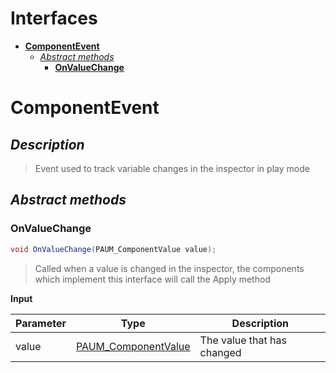 # **Interfaces** <!-- omit in toc --> 


- [**ComponentEvent**](#componentevent)
  - [*Abstract methods*](#abstract-methods)
    - [**OnValueChange**](#onvaluechange)

# **ComponentEvent**

## *Description* <!-- omit in toc -->

> Event used to track variable changes in the inspector in play mode

## *Abstract methods*

### **OnValueChange**

```csharp
void OnValueChange(PAUM_ComponentValue value);
```

> Called when a value is changed in the inspector, the components which implement this interface will call the Apply method

__Input__

| Parameter | Type                    | Description                |
| --------- | ----------------------- | -------------------------- |
| value     | [PAUM_ComponentValue](Classes.md#componentvalue) | The value that has changed |
